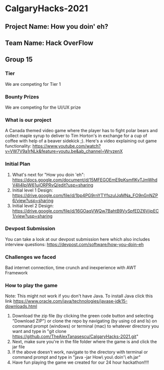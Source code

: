 # CalgaryHacks-2021
## Project Name: How you doin' eh?
## Team Name: Hack OverFlow
## Group 15


### Tier
We are competing for Tier 1

### Bounty Prizes
We are competing for the UI/UX prize

### What is our project
A Canada themed video game where the player has to fight polar bears and collect maple syrup to deliver to Tim Horton's in exchange for a cup of coffee with help of a beaver sidekick ;). Here's a video explaining out game functionality: https://www.youtube.com/watch?v=VW7V9a1rNLk&feature=youtu.be&ab_channel=WryzenX

### Initial Plan
1) What's next for "How you doin 'eh": https://docs.google.com/document/d/15MFEGOEmE9pKsmflKvTJmWhdV4li4IpjW61ujORPRvQ/edit?usp=sharing 
2) Initial level 1 Design: https://drive.google.com/file/d/1bp4PG9rnYTYfszulJqMNa_FO9nGnNZP6/view?usp=sharing 
3) Initial level 2 Design: https://drive.google.com/file/d/16GOaqVWQw7BahtB9VySpfEDZ6VjipEC1/view?usp=sharing 

### Devpost Submission

You can take a look at our devpost submission here which also includes interview questions: https://devpost.com/software/how-you-doin-eh

### Challenges we faced
Bad internet connection, time crunch and inexperience with AWT Framework

### How to play the game

Note: This might not work if you don't have Java. To install Java click this link https://www.oracle.com/java/technologies/javase-jdk15-downloads.html
1) Download the zip file (by clicking the green code button and selecting "Download ZIP") or clone the repo by navigating (by using cd and ls) on command prompt (windows) or terminal (mac) to whatever directory you want and type in "git clone https://github.com/TheAlexTanasescu/CalgaryHacks-2021.git"
2) Next, make sure you're in the file folder where the game is and click the jar file
3) If the above doesn't work, navigate to the directory with terminal or command prompt and type in "java -jar How\ you\ doin\'\ eh.jar"
4) Have fun playing the game we created for our 24 hour hackathon!!!!


